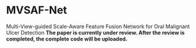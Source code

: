 # MVSAF-Net
Multi-View-guided Scale-Aware Feature Fusion Network for Oral Malignant Ulcer Detection
**The paper is currently under review. After the review is completed, the complete code will be uploaded.**
